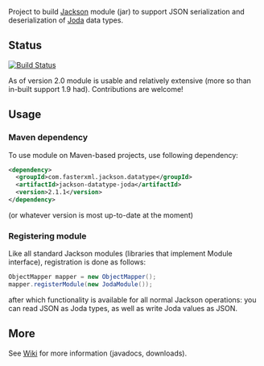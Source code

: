 Project to build [Jackson](http://jackson.codehaus.org) module (jar)
to support JSON serialization and deserialization of
[Joda](http://joda-time.sourceforge.net/) data types.

## Status

[![Build Status](https://fasterxml.ci.cloudbees.com/job/jackson-datatype-joda-master/badge/icon)](https://fasterxml.ci.cloudbees.com/job/jackson-datatype-joda-master/)

As of version 2.0 module is usable and relatively extensive (more so than in-built support 1.9 had). Contributions are welcome!

## Usage

### Maven dependency

To use module on Maven-based projects, use following dependency:

```xml
<dependency>
  <groupId>com.fasterxml.jackson.datatype</groupId>
  <artifactId>jackson-datatype-joda</artifactId>
  <version>2.1.1</version>
</dependency>    
```

(or whatever version is most up-to-date at the moment)

### Registering module


Like all standard Jackson modules (libraries that implement Module interface), registration is done as follows:

```java
ObjectMapper mapper = new ObjectMapper();
mapper.registerModule(new JodaModule());
```

after which functionality is available for all normal Jackson operations:
you can read JSON as Joda types, as well as write Joda values as JSON.

## More

See [Wiki](https://github.com/FasterXML/jackson-datatype-joda/wiki) for more information (javadocs, downloads).
